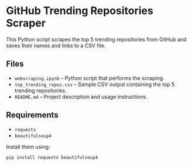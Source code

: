 # GitHub Trending Repositories Scraper

This Python script scrapes the top 5 trending repositories from GitHub and saves their names and links to a CSV file.

## Files

- `webscraping.ipynb` – Python script that performs the scraping.
- `top_trending_repos.csv` – Sample CSV output containing the top 5 trending repositories.
- `README.md` – Project description and usage instructions.

## Requirements

- `requests`
- `beautifulsoup4`

Install them using:

```bash
pip install requests beautifulsoup4
